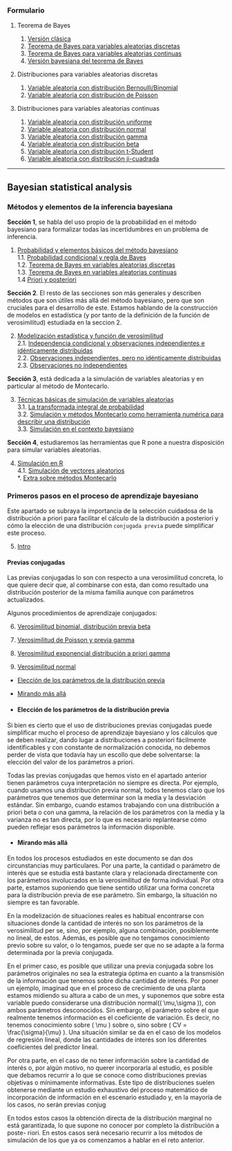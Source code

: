 ### Formulario

1. Teorema de Bayes
   1. [Versión clásica](00_Form/01_Bayes_theorem.md#11-versi%C3%B3n-cl%C3%A1sica)
   2. [Teorema de Bayes para variables aleatorias discretas](00_Form/01_Bayes_theorem.md#12-teorema-de-bayes-para-variables-aleatorias-discretas)
   3. [Teorema de Bayes para variables aleatorias continuas](00_Form/01_Bayes_theorem.md#13-teorema-de-bayes-para-variables-aleatorias-continuas)
   4. [Versión bayesiana del teorema de Bayes](00_Form/01_Bayes_theorem.md#14-versi%C3%B3n-bayesiana-del-teorema-de-bayes)

2. Distribuciones para variables aleatorias discretas
   1. [Variable aleatoria con distribución Bernoulli/Binomial](00_Form/01_Bayes_theorem.md#21-variable-aleatoria-con-distribuci%C3%B3n-bernoullibinomial)
   2. [Variable aleatoria con distribución de Poisson](00_Form/01_Bayes_theorem.md#22-variable-aleatoria-con-distribuci%C3%B3n-de-poisson)

3. Distribuciones para variables aleatorias continuas 
   1. [Variable aleatoria con distribución uniforme](00_Form/01_Bayes_theorem.md#31-variable-aleatoria-con-distribuci%C3%B3n-uniforme)
   2. [Variable aleatoria con distribución normal](00_Form/01_Bayes_theorem.md#32-variable-aleatoria-con-distribuci%C3%B3n-normal)
   3. [Variable aleatoria con distribución gamma](00_Form/01_Bayes_theorem.md#33-variable-aleatoria-con-distribuci%C3%B3n-gamma)
   4. [Variable aleatoria con distribución beta](00_Form/01_Bayes_theorem.md#34-variable-aleatoria-con-distribuci%C3%B3n-beta)
   5. [Variable aleatoria con distribución t-Student](00_Form/01_Bayes_theorem.md#35-variable-aleatoria-con-distribuci%C3%B3n-ji-cuadrada)
   6. [Variable aleatoria con distribución ji-cuadrada](00_Form/01_Bayes_theorem.md#36-variable-aleatoria-con-distribuci%C3%B3n-t-student)

---
## Bayesian statistical analysis


### Métodos y elementos de la inferencia bayesiana

**Sección 1**, se habla del uso propio de la probabilidad en el método bayesiano para formalizar todas las incertidumbres en un problema de inferencia.

1. [Probabilidad y elementos básicos del método bayesiano](01_section_1/00_methods_and_elements/01_Probabilidad_y_elementos_basicos.md)  
   1.1. [Probabilidad condicional y regla de Bayes](01_section_1/00_methods_and_elements/02_Probabilidad_condicional_y_regla_de_Bayes.md)  
   1.2. [Teorema de Bayes en variables aleatorias discretas](01_section_1/00_Probability_and_basics_elements/03_Bayes_variables_aleatorias_discretas.md)  
   1.3. [Teorema de Bayes en variables aleatorias continuas](01_section_1/00_Probability_and_basics_elements/04_Bayes_variables_continuas.md)  
   1.4 [Priori y posteriori](01_section_1/00_Probability_and_basics_elements/05_priori_posteriori.md)  

**Sección 2**. El resto de las secciones son más generales y describen métodos que son útiles más allá del método bayesiano, pero que son cruciales para el desarrollo de este. Estamos hablando de la construcción de modelos en estadística (y por tanto de la definición de la función de verosimilitud) estudiada en la seccion 2.

2. [Modelización estadística y función de verosimilitud](01_section_1/01_Statistical_modeling_likelihood_function/01_Statical_modeling_likehood_function.md)  
   2.1. [Independencia condicional y observaciones independientes e idénticamente distribuidas](01_section_1/01_Statistical_modeling_likelihood_function/02_Conditional_Independence_and_Independent_Identically_Distributed_Observations.md)  
   2.2. [Observaciones independientes, pero no idénticamente distribuidas](01_section_1/01_Statistical_modeling_likelihood_function/03_Independent_Observations_not_Identically_distributed.md)  
   2.3. [Observaciones no independientes](01_section_1/01_Statistical_modeling_likelihood_function/04_Non_Independent_Observations.md)  

**Sección 3**, está dedicada a la simulación de variables aleatorias y en particular al método de Montecarlo. 

3. [Técnicas básicas de simulación de variables aleatorias](01_section_1/02_random_variable_simulation_techniques/01_random_variable_simulation_techniques.md)  
   3.1. [La transformada integral de probabilidad](01_section_1/02_random_variable_simulation_techniques/02_integral_probability_transform.md)  
   3.2. [Simulación y métodos Montecarlo como herramienta numérica para describir una distribución](01_section_1/02_random_variable_simulation_techniques/03_simulation_and_monte_carlo_methods.md)  
   3.3. [Simulación en el contexto bayesiano](01_section_1/02_random_variable_simulation_techniques/04_Simulation_in_the_Bayesian_context.md)  

**Sección 4**, estudiaremos las herramientas que R pone a nuestra disposición para simular variables aleatorias.

4. [Simulación en R](01_section_1/03_Simulation_in_R/01_Simulation_in_R.md)  
   4.1. [Simulación de vectores aleatorios](01_section_1/03_Simulation_in_R/02_Random_Vector_Simulation.md)  
*. [Extra sobre métodos Montecarlo](01_section_1/04_Extra_on_Monte_Carlo_methods/04_Extra_on_Monte_Carlo_methods.md)  

### Primeros pasos en el proceso de aprendizaje bayesiano

Este apartado se subraya la importancia de la selección cuidadosa de la distribución a priori para facilitar el cálculo de la distribución a posteriori y cómo la elección de una distribución `conjugada previa` puede simplificar este proceso.

5. [Intro](02_/intro.md)


#### Previas conjugadas

Las previas conjugadas lo son con respecto a una verosimilitud concreta, lo que quiere decir que, al combinarse con esta, dan como resultado una distribución posterior de la misma familia aunque con parámetros actualizados.

Algunos procedimientos de aprendizaje conjugados:

6. [Verosimilitud binomial, distribución previa beta]()

7. [Verosimilitud de Poisson y previa gamma]()

8. [Verosimilitud exponencial distribución a priori gamma]()

9. [Verosimilitud normal]()

* [Elección de los parámetros de la distribución previa]()
* [Mirando más allá]()

 * ####  Elección de los parámetros de la distribución previa

Si bien es cierto que el uso de distribuciones previas conjugadas puede simplificar mucho el proceso de aprendizaje bayesiano y los cálculos que se deben realizar, dando lugar a distribuciones a posteriori fácilmente identificables y con constante de normalización conocida, no debemos perder de vista que todavía hay un escollo que debe solventarse: la elección del valor de los parámetros a priori.

Todas las previas conjugadas que hemos visto en el apartado anterior tienen parámetros cuya interpretación no siempre es directa. Por ejemplo, cuando usamos una distribución previa normal, todos tenemos claro que los parámetros que tenemos que determinar son la media y la desviación estándar. Sin embargo, cuando estamos trabajando con una distribución a priori beta o con una gamma, la relación de los parámetros con la media y la varianza no es tan directa, por lo que es necesario replantearse cómo pueden reflejar esos parámetros la información disponible.

* #### Mirando más allá


En todos los procesos estudiados en este documento se dan dos circunstancias muy particulares. Por una parte, la cantidad o parámetro de interés que se estudia está bastante clara y relacionada directamente con los parámetros involucrados en la verosimilitud de forma individual. Por otra parte, estamos suponiendo que tiene sentido utilizar una forma concreta para la distribución previa de ese parámetro. Sin embargo, la situación no siempre es tan favorable.

En la modelización de situaciones reales es habitual encontrarse con situaciones donde la cantidad de interés no son los parámetros de la verosimilitud per se, sino, por ejemplo, alguna combinación, posiblemente no lineal, de estos. Además, es posible que no tengamos conocimiento previo sobre su valor, o lo tengamos, puede ser que no se adapte a la forma determinada por la previa conjugada.

En el primer caso, es posible que utilizar una previa conjugada sobre los parámetros originales no sea la estrategia óptima en cuanto a la transmisión de la información que tenemos sobre dicha cantidad de interés. Por poner un ejemplo, imaginad que en el proceso de crecimiento de una planta estamos midiendo su altura a cabo de un mes, y suponemos que sobre esta variable puedo considerarse una distribución normal(\( \mu,\sigma \)), con ambos parámetros desconocidos. Sin embargo, el parámetro sobre el que realmente tenemos información es el coeficiente de variación. Es decir, no tenemos conocimiento sobre \( \mu \) sobre o, sino sobre \( CV = \frac{\sigma}{\mu} \). Una situación similar se da en el caso de los modelos de regresión lineal, donde las cantidades de interés son los diferentes coeficientes del predictor lineal.

Por otra parte, en el caso de no tener información sobre la cantidad de interés o, por algún motivo, no querer incorporarla al estudio, es posible que debamos recurrir a lo que se conoce como distribuciones previas objetivas o mínimamente informativas. Este tipo de distribuciones suelen obtenerse mediante un estudio exhaustivo del proceso matemático de incorporación de información en el escenario estudiado y, en la mayoría de los casos, no serán previas conjug

En todos estos casos la obtención directa de la distribución marginal no está garantizada, lo que supone no conocer por completo la distribución a poste- riori. En estos casos será necesario recurrir a los métodos de simulación de los que ya os comenzamos a hablar en el reto anterior.